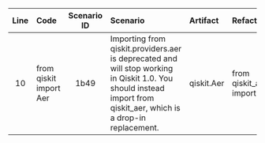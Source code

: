| Line | Code | Scenario ID | Scenario | Artifact | Refactoring |
| :--: | :--- | :---------: | :------- | :------- | :---------- |
| 10 | from qiskit import Aer | 1b49 | Importing from qiskit.providers.aer is deprecated and will stop working in Qiskit 1.0. You should instead import from qiskit_aer, which is a drop-in replacement. | qiskit.Aer | from qiskit_aer import Aer |